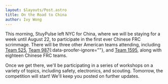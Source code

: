 ```yaml
---
layout: $layouts/Post.astro
title: On the Road to China
author: Ivy Wong
---
```

This morning, StuyPulse left NYC for China, where we will be staying for a week until August 22, to participate in the first ever Chinese FRC scrimmage. There will be three other American teams attending, including [Team 525](http://525swartdogs.org/), [Team 987](http://www.team987.com/){:data-proofer-ignore=""}, and [Team 1595](http://www.1595dragons.org/), along with eighteen Chinese FRC teams.

Once we get there, we'll be participating in a series of workshops on a variety of topics, including safety, electronics, and scouting. Tomorrow, the competition will start! We'll keep you posted on further updates.
